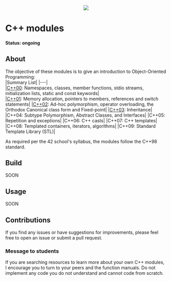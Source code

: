 <p align="center">
	<img src="https://img.shields.io/github/last-commit/marianaobmorais/cpp?color=%2312bab9&style=flat-square"/>
</p>

# C++ modules

#### Status: ongoing

## About

The objective of these modules is to give an introduction to Object-Oriented Programming:  
|Summary List|
|---|  
|[C++00](https://github.com/marianaobmorais/cpp/tree/main/cpp00): Namespaces, classes, member functions, stdio streams, initialization lists, static and const keywords|  
|[C++01](https://github.com/marianaobmorais/cpp/tree/main/cpp01): Memory allocation, pointers to members, references and switch statements|
|[C++02](https://github.com/marianaobmorais/cpp/tree/main/cpp02): Ad-hoc polymorphism, operator overloading, the Orthodox Canonical class form and Fixed-point|
|[C++03](https://github.com/marianaobmorais/cpp/tree/main/cpp03): Inheritance|
|C++04: Subtype Polymorphism, Abstract Classes, and Interfaces|
|C++05: Repetition and exceptions|
|C++06: C++ casts|
|C++07: C++ templates|  
|C++08: Templated containers, iterators, algorithms|
|C++09: Standard Template Library (STL)|

As required per the 42 school's syllabus, the modules follow the C++98 standard.

## Build

SOON

## Usage

SOON

## Contributions

If you find any issues or have suggestions for improvements, please feel free to open an issue or submit a pull request.

### Message to students

If you are searching resources to learn more about your own C++ modules, I encourage you to turn to your peers and the function manuals. Do not implement any code you do not understand and cannot code from scratch.

